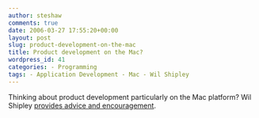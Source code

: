 ```yaml
---
author: steshaw
comments: true
date: 2006-03-27 17:55:20+00:00
layout: post
slug: product-development-on-the-mac
title: Product development on the Mac?
wordpress_id: 41
categories: - Programming
tags: - Application Development - Mac - Wil Shipley
---
```


Thinking about product development particularly on the Mac platform? Wil Shipley [provides advice and encouragement](http://wilshipley.com/blog/2005/06/student-talk-from-wwdc-2005.html).
